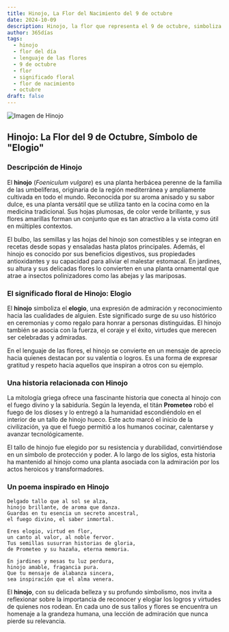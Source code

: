 ```yaml
---
title: Hinojo, La Flor del Nacimiento del 9 de octubre
date: 2024-10-09
description: Hinojo, la flor que representa el 9 de octubre, simboliza Elogio. Descubre su fascinante historia, significado en el lenguaje de las flores y una poesía que celebra su belleza.
author: 365días
tags:
  - hinojo
  - flor del día
  - lenguaje de las flores
  - 9 de octubre
  - flor
  - significado floral
  - flor de nacimiento
  - octubre
draft: false
---
```



![Imagen de Hinojo](https://cdn.pixabay.com/photo/2018/07/26/18/15/fennel-3564229_1280.jpg#center)


## Hinojo: La Flor del 9 de Octubre, Símbolo de "Elogio"

### Descripción de Hinojo

El **hinojo** (_Foeniculum vulgare_) es una planta herbácea perenne de la familia de las umbelíferas, originaria de la región mediterránea y ampliamente cultivada en todo el mundo. Reconocida por su aroma anisado y su sabor dulce, es una planta versátil que se utiliza tanto en la cocina como en la medicina tradicional. Sus hojas plumosas, de color verde brillante, y sus flores amarillas forman un conjunto que es tan atractivo a la vista como útil en múltiples contextos.

El bulbo, las semillas y las hojas del hinojo son comestibles y se integran en recetas desde sopas y ensaladas hasta platos principales. Además, el hinojo es conocido por sus beneficios digestivos, sus propiedades antioxidantes y su capacidad para aliviar el malestar estomacal. En jardines, su altura y sus delicadas flores lo convierten en una planta ornamental que atrae a insectos polinizadores como las abejas y las mariposas.

### El significado floral de Hinojo: Elogio

El **hinojo** simboliza el **elogio**, una expresión de admiración y reconocimiento hacia las cualidades de alguien. Este significado surge de su uso histórico en ceremonias y como regalo para honrar a personas distinguidas. El hinojo también se asocia con la fuerza, el coraje y el éxito, virtudes que merecen ser celebradas y admiradas.

En el lenguaje de las flores, el hinojo se convierte en un mensaje de aprecio hacia quienes destacan por su valentía o logros. Es una forma de expresar gratitud y respeto hacia aquellos que inspiran a otros con su ejemplo.

### Una historia relacionada con Hinojo

La mitología griega ofrece una fascinante historia que conecta al hinojo con el fuego divino y la sabiduría. Según la leyenda, el titán **Prometeo** robó el fuego de los dioses y lo entregó a la humanidad escondiéndolo en el interior de un tallo de hinojo hueco. Este acto marcó el inicio de la civilización, ya que el fuego permitió a los humanos cocinar, calentarse y avanzar tecnológicamente.

El tallo de hinojo fue elegido por su resistencia y durabilidad, convirtiéndose en un símbolo de protección y poder. A lo largo de los siglos, esta historia ha mantenido al hinojo como una planta asociada con la admiración por los actos heroicos y transformadores.

### Un poema inspirado en Hinojo

```
Delgado tallo que al sol se alza,  
hinojo brillante, de aroma que danza.  
Guardas en tu esencia un secreto ancestral,  
el fuego divino, el saber inmortal.

Eres elogio, virtud en flor,  
un canto al valor, al noble fervor.  
Tus semillas susurran historias de gloria,  
de Prometeo y su hazaña, eterna memoria.

En jardines y mesas tu luz perdura,  
hinojo amable, fragancia pura.  
Que tu mensaje de alabanza sincera,  
sea inspiración que el alma venera.
```

El **hinojo**, con su delicada belleza y su profundo simbolismo, nos invita a reflexionar sobre la importancia de reconocer y elogiar los logros y virtudes de quienes nos rodean. En cada uno de sus tallos y flores se encuentra un homenaje a la grandeza humana, una lección de admiración que nunca pierde su relevancia.


